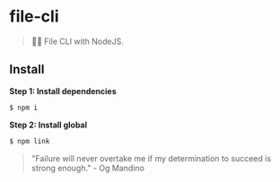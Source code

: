 # file-cli

> 📁🌱 File CLI with NodeJS.

## Install

**Step 1: Install dependencies**

```js
$ npm i
```

**Step 2: Install global**

```js
$ npm link
```


<!-- INSPIRATIONAL_QUOTE_START -->
> "Failure will never overtake me if my determination to succeed is strong enough." - Og Mandino
<!-- INSPIRATIONAL_QUOTE_END -->

